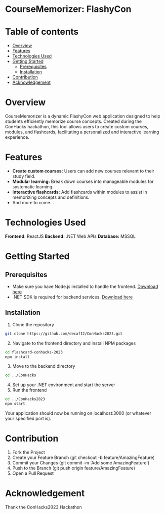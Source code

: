 # CourseMemorizer: FlashyCon

Table of contents
=================

   * [Overview](#overview)
   * [Features](#features)
   * [Technologies Used](#technologies)
   * [Getting Started](#gettingStarted)
      * [Prerequisites](#prerequisites)
      * [Installation](#installation)
   * [Contribution](#contribution)
   * [Acknowledgement](#acknowledgement)

Overview
========
CourseMemorizer is a dynamic FlashyCon web application designed to help students efficiently memorize course concepts. Created during the ConHacks hackathon, this tool allows users to create custom courses, modules, and flashcards, facilitating a personalized and interactive learning experience.

Features
========
* **Create custom courses:** Users can add new courses relevant to their study field.
* **Modular learning:** Break down courses into manageable modules for systematic learning.
* **Interactive flashcards:** Add flashcards within modules to assist in memorizing concepts and definitions.
* And more to come...

Technologies Used
=================
**Frontend:** ReactJS
**Backend:** .NET Web APIs
**Database:** MSSQL

Getting Started
===============
Prerequisites
-------------
* Make sure you have Node.js installed to handle the frontend. [Download here](https://nodejs.org/en/download/current)
* .NET SDK is required for backend services. [Download here](https://dotnet.microsoft.com/en-us/download/dotnet/7.0)

Installation
------------
1. Clone the repository
```sh
git clone https://github.com/decaf12/ConHacks2023.git
```
2. Navigate to the frontend directory and install NPM packages
```sh
cd flashcard-conhacks-2023
npm install
```
3. Move to the backend directory
```sh
cd ../ConHacks
```
4. Set up your .NET environment and start the server
5. Run the frontend
```sh
cd ../ConHacks2023
npm start
```
Your application should now be running on localhost:3000 (or whatever your specified port is).

Contribution
============
1. Fork the Project
2. Create your Feature Branch (git checkout -b feature/AmazingFeature)
3. Commit your Changes (git commit -m 'Add some AmazingFeature')
4. Push to the Branch (git push origin feature/AmazingFeature)
5. Open a Pull Request

Acknowledgement
===============
Thank the ConHacks2023 Hackathon

